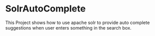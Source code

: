 # SolrAutoComplete

This Project shows how to use apache solr to provide auto complete suggestions when user enters something in the search box.
